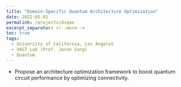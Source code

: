 ```yaml
---
title: "Domain-Specific Quantum Architecture Optimization"
date: 2022-05-01
permalink: /projects/dsqao
excerpt_separator: <!--more-->
toc: true
tags:
  - University of California, Los Angeles
  - VAST Lab (Prof. Jason Cong)
  - Quantum
---
```



<!-- --- -->
<!-- title: "Domain-Specific Quantum Architecture Optimization"
collection: Quantum-related
type: "Quantum-related"
permalink: /projects/dsqao
venue: "VAST Lab (Prof. Jason Cong)"
date: 2022-11-01
location: "University of California, Los Angeles"
--- -->

<!-- [More information here]() -->

* Propose an architecture optimization framework to boost quantum circuit performance by optimizing connectivity.